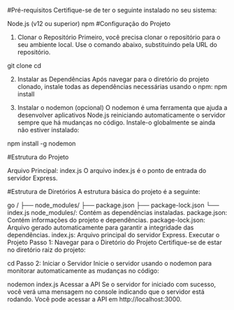 #Pré-requisitos
Certifique-se de ter o seguinte instalado no seu sistema:

Node.js (v12 ou superior)
npm
#Configuração do Projeto
1. Clonar o Repositório
Primeiro, você precisa clonar o repositório para o seu ambiente local. Use o comando abaixo, substituindo <repository-url> pela URL do repositório.

git clone <repository-url>
cd <repository-name>

2. Instalar as Dependências
Após navegar para o diretório do projeto clonado, instale todas as dependências necessárias usando o npm:
npm install

3. Instalar o nodemon (opcional)
O nodemon é uma ferramenta que ajuda a desenvolver aplicativos Node.js reiniciando automaticamente o servidor sempre que há mudanças no código. Instale-o globalmente se ainda não estiver instalado:

npm install -g nodemon

#Estrutura do Projeto

Arquivo Principal: index.js
O arquivo index.js é o ponto de entrada do servidor Express.

#Estrutura de Diretórios
A estrutura básica do projeto é a seguinte:

go
<repository-name>/
├── node_modules/
├── package.json
├── package-lock.json
└── index.js
node_modules/: Contém as dependências instaladas.
package.json: Contém informações do projeto e dependências.
package-lock.json: Arquivo gerado automaticamente para garantir a integridade das dependências.
index.js: Arquivo principal do servidor Express.
Executar o Projeto
Passo 1: Navegar para o Diretório do Projeto
Certifique-se de estar no diretório raiz do projeto:

cd <repository-name>
Passo 2: Iniciar o Servidor
Inicie o servidor usando o nodemon para monitorar automaticamente as mudanças no código:

nodemon index.js
Acessar a API
Se o servidor for iniciado com sucesso, você verá uma mensagem no console indicando que o servidor está rodando. Você pode acessar a API em http://localhost:3000.